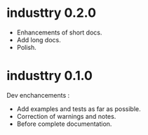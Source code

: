 # industtry 0.2.0

- Enhancements of short docs. 
- Add long docs. 
- Polish. 

# industtry 0.1.0

Dev enchancements : 

- Add examples and tests as far as possible. 
- Correction of warnings and notes. 
- Before complete documentation. 
